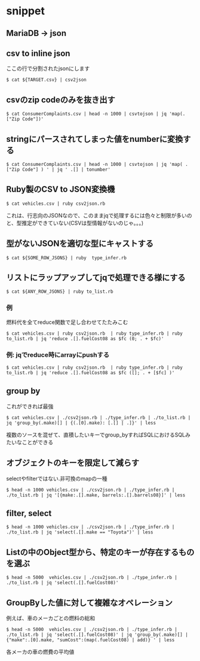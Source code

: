 # 


# snippet

## MariaDB -> json

## csv to inline json
ここの行で分割されたjsonにします
```console
$ cat ${TARGET.csv} | csv2json
```

## csvのzip codeのみを抜き出す
```console
$ cat ConsumerComplaints.csv | head -n 1000 | csvtojson | jq 'map(.["Zip Code"])'
```

## stringにパースされてしまった値をnumberに変換する
```console
$ cat ConsumerComplaints.csv | head -n 1000 | csvtojson | jq 'map( .["Zip Code"] ) ' | jq ' .[] | tonumber'
```

## Ruby製のCSV to JSON変換機
```console
$ cat vehicles.csv | ruby csv2json.rb 
```
これは、行志向のJSONなので、このままjqで処理するには色々と制限が多いのと、型推定ができていない(CSVは型情報がないのじゃ。。。)

## 型がないJSONを適切な型にキャストする
```console
$ cat ${SOME_ROW_JSONS} | ruby  type_infer.rb
```

## リストにラップアップしてjqで処理できる様にする
```console
$ cat ${ANY_ROW_JSONS} | ruby to_list.rb
```

### 例
燃料代を全てreduce関数で足し合わせてたたみこむ
```cosnole
$ cat vehicles.csv | ruby csv2json.rb  | ruby type_infer.rb | ruby to_list.rb | jq 'reduce .[].fuelCost08 as $fc (0; . + $fc)'
```

### 例: jqでreduce時にarrayにpushする
```cosnole
$ cat vehicles.csv | ruby csv2json.rb  | ruby type_infer.rb | ruby to_list.rb | jq 'reduce .[].fuelCost08 as $fc ([]; . + [$fc] )'
```

## group by
これができれば最強
```console
$ cat vehicles.csv | ./csv2json.rb | ./type_infer.rb | ./to_list.rb | jq 'group_by(.make)[] | {(.[0].make): [.[] | .]}' | less 
```
複数のソースを混ぜて、直積したいキーでgroup_byすればSQLにおけるSQLみたいなことができる

## オブジェクトのキーを限定して減らす
selectやfilterではない.非可換のmapの一種
```console
$ head -n 1000 vehicles.csv | ./csv2json.rb | ./type_infer.rb | ./to_list.rb | jq '[{make:.[].make, barrels:.[].barrels08}]' | less
```

## filter, select
```console
$ head -n 1000 vehicles.csv | ./csv2json.rb | ./type_infer.rb | ./to_list.rb | jq 'select(.[].make == "Toyota")' | less
```

## Listの中のObject型から、特定のキーが存在するものを選ぶ
```console
$ head -n 5000  vehicles.csv | ./csv2json.rb | ./type_infer.rb | ./to_list.rb | jq 'select(.[].fuelCost08)'
```

## GroupByした値に対して複雑なオペレーション
例えば、車のメーカごとの燃料の総和
```console
$ head -n 5000  vehicles.csv | ./csv2json.rb | ./type_infer.rb | ./to_list.rb | jq 'select(.[].fuelCost08)' | jq 'group_by(.make)[] | {"make":.[0].make, "sumCost":(map(.fuelCost08) | add)} ' | less 
```
各メーカの車の燃費の平均値
```console
```
